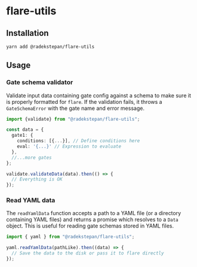 # flare-utils

## Installation

```bash
yarn add @radekstepan/flare-utils
```

## Usage

### Gate schema validator

Validate input data containing gate config against a schema to make sure it is properly formatted for `flare`. If the validation fails, it throws a `GateSchemaError` with the gate name and error message.

```ts
import {validate} from "@radekstepan/flare-utils";

const data = {
  gate1: {
    conditions: [{...}], // Define conditions here
    eval: '{...}' // Expression to evaluate
  },
  //...more gates
};

validate.validateData(data).then(() => {
  // Everything is OK
});
```

### Read YAML data

The `readYamlData` function accepts a path to a YAML file (or a directory containing YAML files) and returns a promise which resolves to a `Data` object. This is useful for reading gate schemas stored in YAML files.

```ts
import { yaml } from "@radekstepan/flare-utils";

yaml.readYamlData(pathLike).then((data) => {
  // Save the data to the disk or pass it to flare directly
});
```
